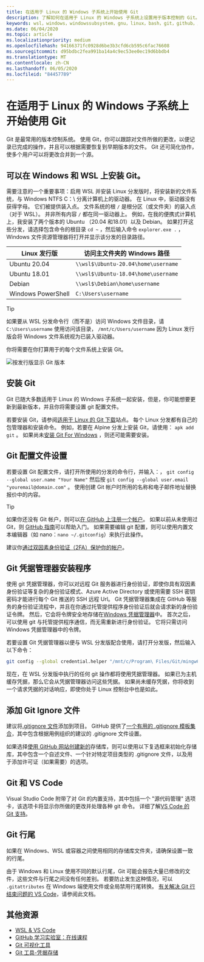 ```yaml
---
title: 在适用于 Linux 的 Windows 子系统上开始使用 Git
description: 了解如何在适用于 Linux 的 Windows 子系统上设置用于版本控制的 Git。
keywords: wsl，windows，windowssubsystem，gnu，linux，bash，git，github，版本控制
ms.date: 06/04/2020
ms.topic: article
ms.localizationpriority: medium
ms.openlocfilehash: 94166371fc0928d6be3b3cfd6cb595c6fac76608
ms.sourcegitcommit: d95bdbc2fea991ba14a4c9ec53ee0ec19d6bbdb4
ms.translationtype: MT
ms.contentlocale: zh-CN
ms.lasthandoff: 06/05/2020
ms.locfileid: "84457789"
---
```

# <a name="get-started-using-git-on-windows-subsystem-for-linux"></a>在适用于 Linux 的 Windows 子系统上开始使用 Git

Git 是最常用的版本控制系统。 使用 Git，你可以跟踪对文件所做的更改，以便记录已完成的操作，并且可以根据需要恢复到早期版本的文件。 Git 还可简化协作，使多个用户可以将更改合并到一个源。

## <a name="git-can-be-installed-on-windows-and-on-wsl"></a>可以在 Windows 和 WSL 上安装 Git。

需要注意的一个重要事项：启用 WSL 并安装 Linux 分发版时，将安装新的文件系统，与 Windows NTFS C：\ 分离计算机上的驱动器。 在 Linux 中，驱动器没有获得字母。 它们被提供装入点。 文件系统的根 `/` 是根分区（或文件夹）的装入点（对于 WSL）。 并非所有内容 `/` 都在同一驱动器上。 例如，在我的便携式计算机上，我安装了两个版本的 Ubuntu （20.04 和18.01）以及 Debian。 如果打开这些分发，请选择包含命令的根目录 `cd ~` ，然后输入命令 `explorer.exe .` ，Windows 文件资源管理器将打开并显示该分发的目录路径。

| Linux 发行版 | 访问主文件夹的 Windows 路径 |
| ----------- | ----------- |
| Ubuntu 20.04 | `\\wsl$\Ubuntu-20.04\home\username` |
| Ubuntu 18.01 | `\\wsl$\Ubuntu-18.04\home\username` |
| Debian | `\\wsl$\Debian\home\username` |
| Windows PowerShell | `C:\Users\username` |

> [!TIP]
> 如果要从 WSL 分发命令行（而不是）访问 Windows 文件目录，请 `C:\Users\username` 使用访问该目录， `/mnt/c/Users/username` 因为 Linux 发行版会将 Windows 文件系统视为已装入驱动器。

你将需要在你打算用于的每个文件系统上安装 Git。

![按发行版显示 Git 版本](../media/git-versions.gif)

## <a name="installing-git"></a>安装 Git

Git 已随大多数适用于 Linux 的 Windows 子系统一起安装，但是，你可能想要更新到最新版本，并且你将需要设置 git 配置文件。

若要安装 Git，请参阅[适用于 Linux 的 Git 下载](https://git-scm.com/download/linux)站点。 每个 Linux 分发都有自己的包管理器和安装命令。 例如，若要在 Alpine 分发上安装 Git，请使用： `apk add git` 。 如果尚未[安装 Git For Windows](https://git-scm.com/download/win) ，则还可能需要安装。

## <a name="git-config-file-setup"></a>Git 配置文件设置

若要设置 Git 配置文件，请打开所使用的分发的命令行，并输入：， `git config --global user.name "Your Name"` 然后按 `git config --global user.email "youremail@domain.com"` 。 使用创建 Git 帐户时所用的名称和电子邮件地址替换报价中的内容。

> [!TIP]
> 如果你还没有 Git 帐户，则可以[在 GitHub 上注册一个帐户](https://github.com/join)。 如果以前从未使用过 Git，则 [GitHub 指南](https://guides.github.com/)可以帮助入门。 如果需要编辑 git 配置，则可以使用内置文本编辑器（如 nano：`nano ~/.gitconfig`）来执行此操作。

建议你[通过双因素身份验证（2FA）保护你的帐户](https://help.github.com/en/github/authenticating-to-github/securing-your-account-with-two-factor-authentication-2fa)。

## <a name="git-credential-manager-setup"></a>Git 凭据管理器安装程序

使用 git 凭据管理器，你可以对远程 Git 服务器进行身份验证，即使你具有双因素身份验证等复杂的身份验证模式、Azure Active Directory 或使用需要 SSH 密钥密码才能进行每个 Git 推送的 SSH 远程 Url。 Git 凭据管理器集成在 GitHub 等服务的身份验证流程中，并且在你通过托管提供程序身份验证后就会请求新的身份验证令牌。 然后，它会将令牌安全地存储在[Windows 凭据管理器](https://support.microsoft.com/help/4026814/windows-accessing-credential-manager)中。 首次之后，可以使用 git 与托管提供程序通信，而无需重新进行身份验证。 它将只需访问 Windows 凭据管理器中的令牌。

若要设置 Git 凭据管理器以便与 WSL 分发版配合使用，请打开分发版，然后输入以下命令：

```Bash
git config --global credential.helper "/mnt/c/Program\ Files/Git/mingw64/libexec/git-core/git-credential-manager.exe"
```

现在，在 WSL 分发版中执行的任何 git 操作都将使用凭据管理器。 如果已为主机缓存凭据，那么它会从凭据管理器访问这些凭据。 如果尚未缓存凭据，你将收到一个请求凭据的对话响应，即使你处于 Linux 控制台中也是如此。

## <a name="adding-a-git-ignore-file"></a>添加 Git Ignore 文件

建议将[.gitignore 文件](https://help.github.com/en/articles/ignoring-files)添加到项目。 GitHub 提供了[一个有用的 .gitignore 模板集合](https://github.com/github/gitignore)，其中包含根据用例组织的建议的 .gitignore 文件设置。

如果选择[使用 GitHub 网站创建新的](https://help.github.com/articles/create-a-repo)存储库，则可以使用以下复选框来初始化存储库，其中包含一个自述文件、一个针对特定项目类型的 .gitignore 文件，以及用于添加许可证（如果需要）的选项。

## <a name="git-and-vs-code"></a>Git 和 VS Code

Visual Studio Code 附带了对 Git 的内置支持，其中包括一个 "源代码管理" 选项卡，该选项卡将显示你所做的更改并处理各种 git 命令。 详细了解[VS Code 的 Git 支持](https://code.visualstudio.com/docs/editor/versioncontrol#_git-support)。

## <a name="git-line-endings"></a>Git 行尾

如果在 Windows、WSL 或容器之间使用相同的存储库文件夹，请确保设置一致的行尾。

由于 Windows 和 Linux 使用不同的默认行尾，Git 可能会报告大量已修改的文件，这些文件与行尾之间没有任何差别。 若要防止发生这种情况，可以 `.gitattributes` 在 Windows 端使用文件或全局禁用行尾转换。 [有关解决 Git 行结束问题的 VS Code](https://code.visualstudio.com/docs/remote/troubleshooting#_resolving-git-line-ending-issues-in-containers-resulting-in-many-modified-files)，请参阅此文档。

## <a name="additional-resources"></a>其他资源

* [WSL & VS Code](./wsl-vscode.md)
* [GitHub 学习实验室：在线课程](https://lab.github.com/)
* [Git 可视化工具](http://git-school.github.io/visualizing-git/)
* [Git 工具-凭据存储](https://git-scm.com/book/it/v2/Git-Tools-Credential-Storage)
